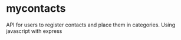 # mycontacts
API for users to register contacts and place them in categories. Using javascript with express
